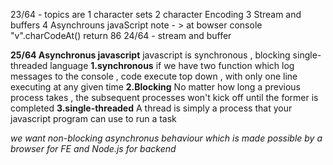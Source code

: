 23/64 - topics are
1 character sets
2 character Encoding
3 Stream and buffers
4 Asynchrouns javaScript
note - > at bowser console "v".charCodeAt() return 86
24/64 - stream and buffer

**25/64 Asynchronus javascript**
javascript is synchronous , blocking
single-threaded language
**1.synchronous**
if we have two function which log messages to the console , code execute top down , with only
one line executing at any given time
**2.Blocking**
No matter how long a previous process takes , the subsequent processes won't kick off until the former is completed
**3.single-threaded**
A thread is simply a process that your javascript
program can use to run a task

_we want non-blocking asynchronus behaviour which is made possible by a browser for FE and Node.js for backend_
